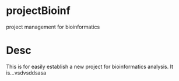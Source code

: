 # projectBioinf
project management for bioinformatics

# Desc
This is for easily establish a new project for bioinformatics analysis.
It is...vsdvsddsasa